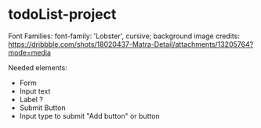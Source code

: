 # todoList-project

Font Families: 
font-family: 'Lobster', cursive;
background image credits: https://dribbble.com/shots/18020437-Matra-Detail/attachments/13205764?mode=media

Needed elements:

- Form
- Input text
- Label ?
- Submit Button
- Input type to submit "Add button" or  button
